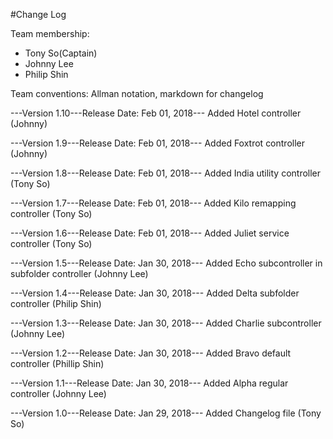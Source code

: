 #Change Log

Team membership:
- Tony So(Captain)
- Johnny Lee
- Philip Shin   

Team conventions: Allman notation, markdown for changelog

---Version 1.10---Release Date: Feb 01, 2018---
Added Hotel controller (Johnny)

---Version 1.9---Release Date: Feb 01, 2018---
Added Foxtrot controller (Johnny)

---Version 1.8---Release Date: Feb 01, 2018---
Added India utility controller (Tony So)

---Version 1.7---Release Date: Feb 01, 2018---
Added Kilo remapping controller (Tony So)

---Version 1.6---Release Date: Feb 01, 2018---
Added Juliet service controller (Tony So)

---Version 1.5---Release Date: Jan 30, 2018---
Added Echo subcontroller in subfolder controller (Johnny Lee)

---Version 1.4---Release Date: Jan 30, 2018---
Added Delta subfolder controller (Philip Shin)

---Version 1.3---Release Date: Jan 30, 2018---
Added Charlie subcontroller (Johnny Lee)

---Version 1.2---Release Date: Jan 30, 2018---
Added Bravo default controller (Phillip Shin)

---Version 1.1---Release Date: Jan 30, 2018---
Added Alpha regular controller (Johnny Lee)

---Version 1.0---Release Date: Jan 29, 2018---
Added Changelog file (Tony So)